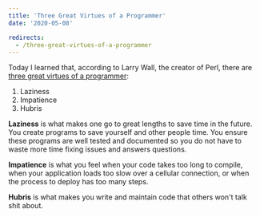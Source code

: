 ```yaml
---
title: 'Three Great Virtues of a Programmer'
date: '2020-05-08'

redirects:
  - /three-great-virtues-of-a-programmer
---
```


Today I learned that, according to Larry Wall, the creator of Perl, there are [three great virtues of a programmer](http://threevirtues.com/):

1. Laziness
2. Impatience
3. Hubris

**Laziness** is what makes one go to great lengths to save time in the future. You create programs to save yourself and other people time. You ensure these programs are well tested and documented so you do not have to waste more time fixing issues and answers questions.

**Impatience** is what you feel when your code takes too long to compile, when your application loads too slow over a cellular connection, or when the process to deploy has too many steps.

**Hubris** is what makes you write and maintain code that others won't talk shit about.
